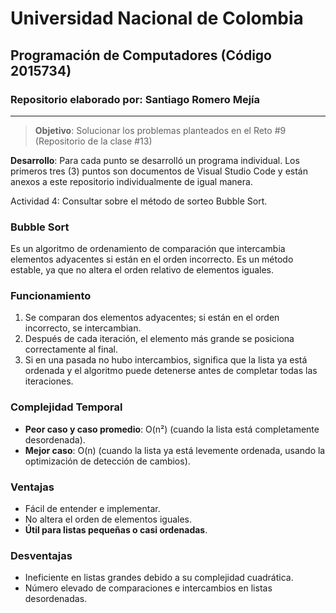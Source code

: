 # **Universidad Nacional de Colombia**
## **Programación de Computadores (Código 2015734)**
### **Repositorio elaborado por:** Santiago Romero Mejía
___

>**Objetivo**: Solucionar los problemas planteados en el Reto #9 (Repositorio de la clase #13)

**Desarrollo**: Para cada punto se desarrolló un programa individual. Los primeros tres (3) puntos son documentos de Visual Studio Code y están anexos a este repositorio individualmente de igual manera.

Actividad 4: Consultar sobre el método de sorteo Bubble Sort.
### **Bubble Sort**  
Es un algoritmo de ordenamiento de comparación que intercambia elementos adyacentes si están en el orden incorrecto. Es un método estable, ya que no altera el orden relativo de elementos iguales.  

### **Funcionamiento**  
1. Se comparan dos elementos adyacentes; si están en el orden incorrecto, se intercambian.  
2. Después de cada iteración, el elemento más grande se posiciona correctamente al final.  
3. Si en una pasada no hubo intercambios, significa que la lista ya está ordenada y el algoritmo puede detenerse antes de completar todas las iteraciones.  

### **Complejidad Temporal**  
- **Peor caso y caso promedio**: O(n²) (cuando la lista está completamente desordenada).  
- **Mejor caso**: O(n) (cuando la lista ya está levemente ordenada, usando la optimización de detección de cambios).  

### **Ventajas**  
- Fácil de entender e implementar.  
- No altera el orden de elementos iguales.  
- **Útil para listas pequeñas o casi ordenadas**.  

### **Desventajas**  
- Ineficiente en listas grandes debido a su complejidad cuadrática.  
- Número elevado de comparaciones e intercambios en listas desordenadas.  
